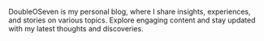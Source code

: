 DoubleOSeven is my personal blog, where I share insights, experiences, and stories on various topics. Explore engaging content and stay updated with my latest thoughts and discoveries.
